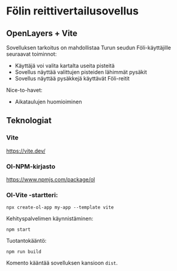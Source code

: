 # Fölin reittivertailusovellus
## OpenLayers + Vite

Sovelluksen tarkoitus on mahdollistaa Turun seudun Föli-käyttäjille seuraavat toiminnot:
- Käyttäjä voi valita kartalta useita pisteitä
- Sovellus näyttää valittujen pisteiden lähimmät pysäkit
- Sovellus näyttää pysäkkejä käyttävät Föli-reitit

Nice-to-havet:
- Aikataulujen huomioiminen

## Teknologiat

### Vite
https://vite.dev/

### Ol-NPM-kirjasto
https://www.npmjs.com/package/ol

### Ol-Vite -startteri:

    npx create-ol-app my-app --template vite

Kehityspalvelimen käynnistäminen:

    npm start

Tuotantokääntö:

    npm run build

Komento kääntää sovelluksen kansioon `dist`.
